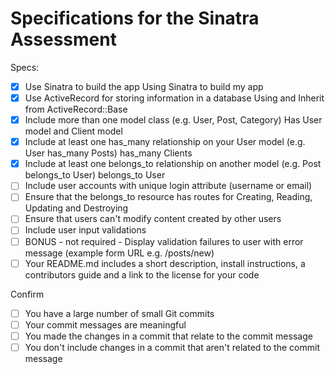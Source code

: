 # Specifications for the Sinatra Assessment

Specs:
- [x] Use Sinatra to build the app
        Using Sinatra to build my app
- [x] Use ActiveRecord for storing information in a database
        Using and Inherit from ActiveRecord::Base
- [x] Include more than one model class (e.g. User, Post, Category)
        Has User model and Client model
- [x] Include at least one has_many relationship on your User model (e.g. User has_many Posts)
        has_many Clients
- [x] Include at least one belongs_to relationship on another model (e.g. Post belongs_to User)
        belongs_to User
- [ ] Include user accounts with unique login attribute (username or email)
- [ ] Ensure that the belongs_to resource has routes for Creating, Reading, Updating and Destroying
- [ ] Ensure that users can't modify content created by other users
- [ ] Include user input validations
- [ ] BONUS - not required - Display validation failures to user with error message (example form URL e.g. /posts/new)
- [ ] Your README.md includes a short description, install instructions, a contributors guide and a link to the license for your code

Confirm
- [ ] You have a large number of small Git commits
- [ ] Your commit messages are meaningful
- [ ] You made the changes in a commit that relate to the commit message
- [ ] You don't include changes in a commit that aren't related to the commit message